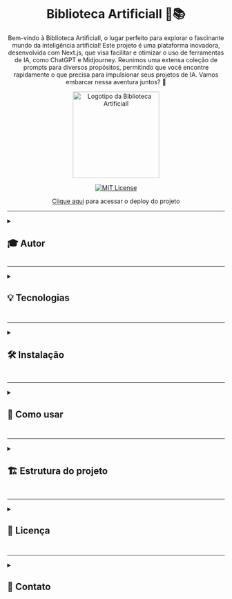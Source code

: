 <div align="center">
  
# Biblioteca Artificiall 🤖📚
  
Bem-vindo à Biblioteca Artificiall, o lugar perfeito para explorar o fascinante mundo da inteligência artificial! Este projeto é uma plataforma inovadora, desenvolvida com Next.js, que visa facilitar e otimizar o uso de ferramentas de IA, como ChatGPT e Midjourney. Reunimos uma extensa coleção de prompts para diversos propósitos, permitindo que você encontre rapidamente o que precisa para impulsionar seus projetos de IA. Vamos embarcar nessa aventura juntos? 🚀


  <img src="https://media.discordapp.net/attachments/1094158542610636880/1104267625263009833/logo-head.webp?width=655&height=655" width="200px" title="Logotipo da Biblioteca Artificiall"/>

<br>
  
[![MIT License](https://img.shields.io/badge/License-MIT-green.svg)](https://choosealicense.com/licenses/mit/)
 
[Clique aqui](https://biblioteca-artificiall.vercel.app/) para acessar o deploy do projeto

</div>

---

<details>
<summary><h2>🎓 Autor</h2></summary>

<div align="center">
  
[Matheus Queiroz](https://github.com/matheusqueirozds)
:-------------------------:
 <a href="https://github.com/matheusqueirozds"><img src="https://avatars.githubusercontent.com/u/70871620?v=4" width="100px;" alt="Foto do Matheus Queiroz no GitHub"/></a>
  
</div>
</details>

---

<details>
<summary><h2>💡 Tecnologias <h2></summary>
Este projeto foi desenvolvido com muito carinho e entusiasmo, utilizando as seguintes tecnologias incríveis:

- [Next.js](https://nextjs.org/) v13.3.2 - A estrutura React que todos adoram! 💙
- [React](https://reactjs.org/) v18.2.0 - A biblioteca que revolucionou o desenvolvimento web 🌟
- [React DOM](https://reactjs.org/docs/react-dom.html) v18.2.0 - O companheiro inseparável do React 🤝
- [Styled-components](https://styled-components.com/) v5.3.10 - Estilos incríveis com o poder do JavaScript! 💅
- [Babel Plugin Styled-components](https://github.com/styled-components/babel-plugin-styled-components) v2.1.1 - Um plugin mágico para suas styled-components 🧙

</details>

---

<details>
<summary><h2>🛠 Instalação <h2></summary>
Antes de começar, certifique-se de ter o Node.js e o npm instalados em seu computador. Siga os passos abaixo para instalar o projeto:

1. Clone o repositório com um simples comando:

```sh
git clone https://github.com/username/biblioteca-artificiall.git
```

2. Entre na pasta do projeto:

```sh
cd biblioteca-artificiall
```

3. Instale as dependências com o npm ou o yarn:

```sh
npm install
```

ou

```sh
yarn
```

4. Iniciar servidor de desenvolvimento (modo diversão ativado! 🥳):

```sh
npm run dev
```

ou

```sh
yarn dev
```

5. Construir aplicação para produção (hora de ficar sério 😎):

```sh
npm run build
```

ou

```sh
yarn build
```

</details>

---

<details>
<summary><h2>🧭 Como usar <h2></summary>
Navegue pelo projeto e descubra uma ampla variedade de prompts e ferramentas úteis para impulsionar sua criatividade. Siga o caminho do "entusiasta da IA" e aproveite os recursos disponíveis. Afinal, "um pequeno passo para o homem, um salto gigante para a inteligência artificial". 🌕🚀
</details>

---

<details>
<summary><h2>🏗 Estrutura do projeto <h2></summary>

A estrutura de pastas do projeto é como um castelo bem organizado:

```
biblioteca-artificiall
├── components
│   ├── ChatGPT
│   ├── Global
│   ├── Home
│   └── Midjourney
├── node_modules
├── pages
├────── api
│   ├── chatgpt.js
│   ├── como-funciona.js
│   ├── configuracoes.js
│   ├── ferramentas-uteis.js
│   ├── index.js
│   ├── midjourney.js
│   ├── parceiros.js
│   ├── privacidade.js
│   ├── sobre.js
│   ├── termos.js
│   ├── _app.js
│   └── _document.js
├── public
├── styles
├── .babelrc
├── .gitignore
├── jsconfig.json
├── next.config.js
├── package-lock.json
├── package.json
├── README.md
└── SearchContext.js
```

</details>

---

<details>
<summary><h2>🔖 Licença <h2></summary>
Este projeto está licenciado sob a Licença MIT - consulte o arquivo [LICENSE](LICENSE.md) para obter detalhes. Isso significa que você pode usar, copiar, modificar, mesclar, publicar, distribuir, sublicenciar e/ou vender cópias do software sem nenhum problema! Apenas lembre-se de incluir o aviso de direitos autorais em todas as cópias ou partes substanciais do software. 📄

</details>

---

<details>
<summary><h2>💌 Contato <h2></summary>
Se você tiver alguma dúvida, sugestão ou quiser contribuir com este projeto, fique à vontade para entrar em contato comigo. Lembre-se, "juntos somos mais fortes"! 💪

- E-mail: contato@matheusqueirozds.dev

Obrigado por visitar nossa Biblioteca Artificiall! Esperamos que você encontre o que procura e que sua jornada pela IA seja incrível. Que a força esteja com você! 🌌🚀

</details>
